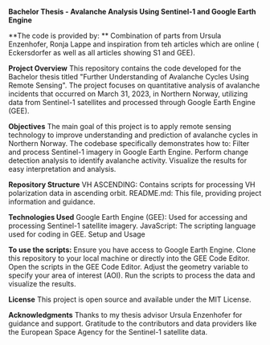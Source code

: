 **Bachelor Thesis - Avalanche Analysis Using Sentinel-1 and Google Earth Engine**

**The code is provided by: **
Combination of parts from Ursula Enzenhofer, Ronja Lappe and inspiration from teh articles which are online ( Eckersdorfer as well as all articles showing S1 and GEE). 

**Project Overview**
This repository contains the code developed for the Bachelor thesis titled "Further Understanding of Avalanche Cycles Using Remote Sensing". 
The project focuses on quantitative analysis of avalanche incidents that occurred on March 31, 2023, in Northern Norway, utilizing data from Sentinel-1 satellites and processed through Google Earth Engine (GEE).

**Objectives**
The main goal of this project is to apply remote sensing technology to improve understanding and prediction of avalanche cycles in Northern Norway.
The codebase specifically demonstrates how to:
Filter and process Sentinel-1 imagery in Google Earth Engine.
Perform change detection analysis to identify avalanche activity.
Visualize the results for easy interpretation and analysis.

**Repository Structure**
VH ASCENDING: Contains scripts for processing VH polarization data in ascending orbit.
README.md: This file, providing project information and guidance.

**Technologies Used**
Google Earth Engine (GEE): Used for accessing and processing Sentinel-1 satellite imagery.
JavaScript: The scripting language used for coding in GEE.
Setup and Usage

**To use the scripts:**
Ensure you have access to Google Earth Engine.
Clone this repository to your local machine or directly into the GEE Code Editor.
Open the scripts in the GEE Code Editor.
Adjust the geometry variable to specify your area of interest (AOI).
Run the scripts to process the data and visualize the results.

**License**
This project is open source and available under the MIT License.


**Acknowledgments**
Thanks to my thesis advisor Ursula Enzenhofer for guidance and support.
Gratitude to the contributors and data providers like the European Space Agency for the Sentinel-1 satellite data.
